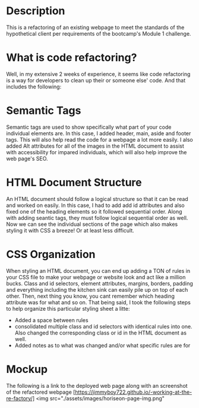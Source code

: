 # Description
This is a refactoring of an existing webpage to meet the standards of the hypothetical client per requirements of the bootcamp's Module  1 challenge.

# What is code refactoring? 
Well, in my extensive 2 weeks of experience, it seems like code refactoring is a way for developers to clean up their or someone else' code. And that includes the following:

# Semantic Tags
Semantic tags are used to show specifically what part of your code individual elements are.
In this case, I added header, main, aside and footer tags.
This will also help read the code for a webpage a lot more easily.
I also added Alt attributes for all of the images in the HTML document to assist with accessibility for impared individuals, which will also help improve the web page's SEO.

# HTML Document Structure
An HTML document should follow a logical structure so that it can be read and worked on easily.
In this case, I had to add add id attributes and also fixed one of the heading elements so it followed sequential order.
Along with adding seantic tags, they must follow logical sequential order as well. Now we can see the individual sections of the page which also makes styling it with CSS a breeze! Or at least less difficult.

# CSS Organization
When styling an HTML document, you can end up adding a TON of rules in your CSS file to make your webpage or website look and act like a million bucks. Class and id selectors, element attributes, margins, borders, padding and everything including the kitchen sink can easily pile up on top of each other. Then, next thing you know, you cant remember which heading attribute was for what and so on. That being said, I took the following steps to help organize this particular styling sheet a litte:
- Added a space between rules
- consolidated multiple class and id selectors with identical rules into one. Also changed the corresponding class or id in the HTML document as well.
- Added notes as to what was changed and/or what specific rules are for

# Mockup
The following is a link to the deployed web page along with an screenshot of the refactored webpage
[https://jimmyboy722.github.io/-working-at-the-re-factory/]
<img src="./assets/images/horiseon-page-img.png"